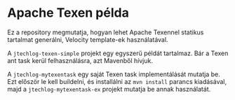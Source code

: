 # Apache Texen példa

Ez a repository megmutatja, hogyan lehet Apache Texennel statikus tartalmat generálni, Velocity template-ek használatával.

A `jtechlog-texen-simple` projekt egy egyszerű példát tartalmaz. Bár a Texen ant task kerül felhasználásra, azt Mavenből hívjuk.

A `jtechlog-mytexentask` egy saját Texen task implementálását mutatja be. Ezt először le kell buildelni, és installálni az
`mvn install` parancs kiadásával, majd a `jtechlog-mytexentask-ex` projekt mutatja be annak használatát.